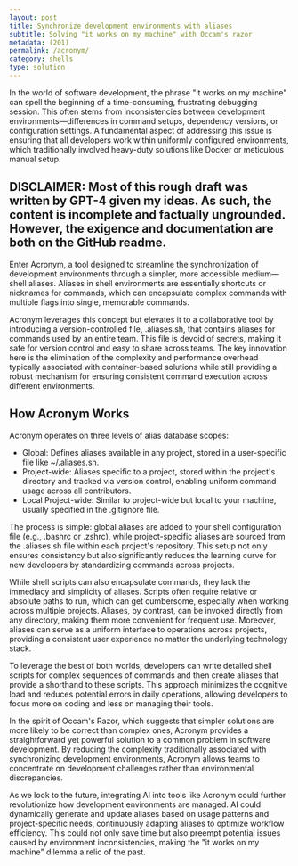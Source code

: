 ```yaml
---
layout: post
title: Synchronize development environments with aliases
subtitle: Solving "it works on my machine" with Occam's razor
metadata: (201)
permalink: /acronym/
category: shells
type: solution
---
```

In the world of software development, the phrase "it works on my machine" can spell the beginning of a time-consuming, frustrating debugging session. This often stems from inconsistencies between development environments—differences in command setups, dependency versions, or configuration settings. A fundamental aspect of addressing this issue is ensuring that all developers work within uniformly configured environments, which traditionally involved heavy-duty solutions like Docker or meticulous manual setup.

## **DISCLAIMER:** Most of this rough draft was written by GPT-4 given my ideas. As such, the content is incomplete and factually ungrounded. However, the exigence and documentation are both on the GitHub readme.

Enter Acronym, a tool designed to streamline the synchronization of development environments through a simpler, more accessible medium—shell aliases. Aliases in shell environments are essentially shortcuts or nicknames for commands, which can encapsulate complex commands with multiple flags into single, memorable commands.

Acronym leverages this concept but elevates it to a collaborative tool by introducing a version-controlled file, .aliases.sh, that contains aliases for commands used by an entire team. This file is devoid of secrets, making it safe for version control and easy to share across teams. The key innovation here is the elimination of the complexity and performance overhead typically associated with container-based solutions while still providing a robust mechanism for ensuring consistent command execution across different environments.

## How Acronym Works

Acronym operates on three levels of alias database scopes:

* Global: Defines aliases available in any project, stored in a user-specific file like ~/.aliases.sh.
* Project-wide: Aliases specific to a project, stored within the project's directory and tracked via version control, enabling uniform command usage across all contributors.
* Local Project-wide: Similar to project-wide but local to your machine, usually specified in the .gitignore file.

The process is simple: global aliases are added to your shell configuration file (e.g., .bashrc or .zshrc), while project-specific aliases are sourced from the .aliases.sh file within each project's repository. This setup not only ensures consistency but also significantly reduces the learning curve for new developers by standardizing commands across projects.

While shell scripts can also encapsulate commands, they lack the immediacy and simplicity of aliases. Scripts often require relative or absolute paths to run, which can get cumbersome, especially when working across multiple projects. Aliases, by contrast, can be invoked directly from any directory, making them more convenient for frequent use. Moreover, aliases can serve as a uniform interface to operations across projects, providing a consistent user experience no matter the underlying technology stack.

To leverage the best of both worlds, developers can write detailed shell scripts for complex sequences of commands and then create aliases that provide a shorthand to these scripts. This approach minimizes the cognitive load and reduces potential errors in daily operations, allowing developers to focus more on coding and less on managing their tools.

In the spirit of Occam's Razor, which suggests that simpler solutions are more likely to be correct than complex ones, Acronym provides a straightforward yet powerful solution to a common problem in software development. By reducing the complexity traditionally associated with synchronizing development environments, Acronym allows teams to concentrate on development challenges rather than environmental discrepancies.

As we look to the future, integrating AI into tools like Acronym could further revolutionize how development environments are managed. AI could dynamically generate and update aliases based on usage patterns and project-specific needs, continuously adapting aliases to optimize workflow efficiency. This could not only save time but also preempt potential issues caused by environment inconsistencies, making the "it works on my machine" dilemma a relic of the past.
